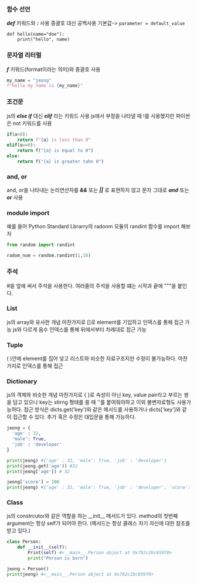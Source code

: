 
### 함수 선언

***def*** 키워드와 ***:*** 사용
중괄호 대신 공백사용
기본값-> `parameter = default_value`
```Py
def hello(name="doe"):
	print("hello", name)
```

### 문자열 리터럴

***f*** 키워드(format이라는 의미)와 중괄호 사용
```py
my_name = "jeong"
f"hello my name is {my_name}"
```

### 조건문

js의 ***else if*** 대신 ***elif*** 라는 키워드 사용
js에서 부정을 나타낼 때 !를 사용했지만 파이썬은 not 키워드를 사용
```py
if(a<0):
	return f"{a} is less than 0"
elif(a==0):
	return f("{a} is equal to 0")
else:
	return f("{a} is greater tahn 0")
```

### and, or

and, or을 나타내는 논리연산자를 ***&&*** 또는 ***||*** 로 표현하지 않고 문자 그대로 ***and*** 또는 ***or*** 사용

### module import

예를 들어 Python Standard Lbrarry의 radonm 모듈의 randint 함수를 import 해보자
```py
from random import randint

radom_num = random.randint(1,10)
```

### 주석

\#을 앞에 써서 주석을 사용한다.
여러줄의 주석을 사용할 떄는 시작과 끝에 """을 붙인다.

### List

js의 array와 유사한 개념 마찬가지로 \[\]로 element를 기입하고 인덱스를 통해 접근 가능
js와 다르게 음수 인덱스를 통해 뒤에서부터 차례대로 접근 가능

### Tuple

( )안에 element를 집어 넣고 리스트와 비슷한 자료구조지만 수정이 불가능하다. 마찬가지로 인덱스를 통해 접근

### Dictionary

js의 객체와 비슷한 개념 마찬가지로 { }로 속성이 아닌 key, value pair라고 부르는 쌍을 담고 있으나 key는 stirng 형태를 쓸 때 ''를 붙여줘야하고 이외 불변자료형도 사용가능하다. 접근 방식은 dicts.get('key')와 같은 메서드를 사용하거나 dicts\['key']와 같이 접근할 수 있다. 추가 혹은 수정은 대입문을 통해 가능하다.
```py
jeong = {
  'age' : 32,
  'male': True,
  'job' : 'developer'
}

print(jeong) #{'age' : 32, 'male': True, 'job' : 'developer'}
print(jeong.get('age')) #32
print(jeong['age']) # 32

jeong['score'] = 100
print(jeong) #{'age' : 32, 'male': True, 'job' : 'developer', 'score': 100}

```

### Class

js의 constrcutor와 같은 역할을 하는 \_\_init__ 메서드가 있다.
method의 첫번째 argument는 항상 self가 되어야 한다. (메서드는 항상 클래스 자기 자신에 대한 참조를 받고 있다.)
```py
class Person:
	def __init__(self):
		Print(self) #<__main__.Person object at 0x792c2bc659f0>
		print("Person is born")

jeong = Person()
print(jeong) #<__main__.Person object at 0x792c2bc659f0>
```